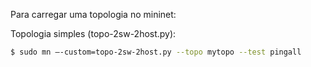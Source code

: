 Para carregar uma topologia no mininet:

Topologia simples (topo-2sw-2host.py):
```bash
$ sudo mn –-custom=topo-2sw-2host.py --topo mytopo --test pingall
```